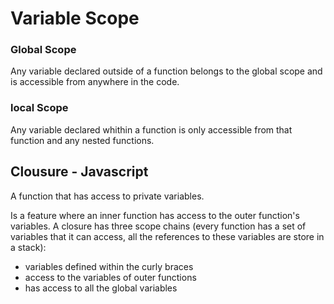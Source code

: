 # Variable Scope

### Global Scope

Any variable declared outside of a function belongs to the global scope and is accessible from anywhere in the code.

### local Scope

Any variable declared whithin a function is only accessible from that function and any nested functions.

## Clousure - Javascript

A function that has access to private variables.

Is a feature where an inner function has access to the outer function's variables.
A closure has three scope chains (every function has a set of variables that it can access, all the references to these variables are store in a stack):

- variables defined within the curly braces
- access to the variables of outer functions
- has access to all the global variables

